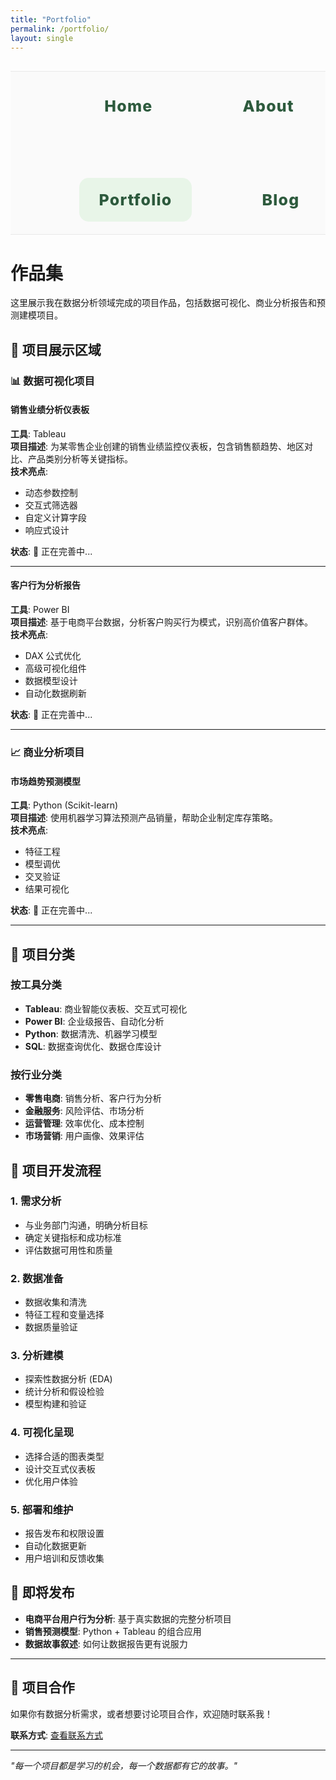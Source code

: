 ```yaml
---
title: "Portfolio"
permalink: /portfolio/
layout: single
---
```


<div class="nav-section" style="text-align: center; margin: 30px 0; padding: 20px 0; border-top: 1px solid #e8e8e8; border-bottom: 1px solid #e8e8e8; background: #fafafa;">
  <div style="max-width: 1400px; margin: 0 auto; padding: 0 50px;">
    <div style="display: flex; justify-content: center; align-items: center; gap: 90px; flex-wrap: wrap;">
      <a href="/" style="color: #2d5a3d; text-decoration: none; font-weight: 800; font-size: 28px; padding: 22px 35px; border-radius: 15px; transition: all 0.3s ease; letter-spacing: 1.2px;">Home</a>
      <a href="/about/" style="color: #2d5a3d; text-decoration: none; font-weight: 800; font-size: 28px; padding: 22px 35px; border-radius: 15px; transition: all 0.3s ease; letter-spacing: 1.2px;">About</a>
      <a href="/portfolio/" style="color: #2d5a3d; text-decoration: none; font-weight: 800; font-size: 28px; padding: 22px 35px; border-radius: 15px; transition: all 0.3s ease; letter-spacing: 1.2px; background: #e8f5e8;">Portfolio</a>
      <a href="/blog/" style="color: #2d5a3d; text-decoration: none; font-weight: 800; font-size: 28px; padding: 22px 35px; border-radius: 15px; transition: all 0.3s ease; letter-spacing: 1.2px;">Blog</a>
    </div>
  </div>
</div>

<style>
/* 导航栏样式 */
.nav-section {
  width: 100% !important;
  max-width: none !important;
  margin: 30px 0 !important;
  padding: 20px 0 !important;
  text-align: center !important;
  border-top: 1px solid #e8e8e8 !important;
  border-bottom: 1px solid #e8e8e8 !important;
  background: #fafafa !important;
}

.nav-section > div {
  max-width: 1400px !important;
  margin: 0 auto !important;
  padding: 0 50px !important;
  width: 100% !important;
}

.nav-section > div > div {
  display: flex !important;
  justify-content: center !important;
  align-items: center !important;
  gap: 90px !important;
  flex-wrap: wrap !important;
  width: 100% !important;
}

.nav-section a {
  color: #2d5a3d !important;
  text-decoration: none !important;
  font-weight: 800 !important;
  font-size: 28px !important;
  padding: 22px 35px !important;
  border-radius: 15px !important;
  transition: all 0.3s ease !important;
  letter-spacing: 1.2px !important;
}

/* 手机导航响应式 */
@media (max-width: 768px) {
  .nav-section > div > div {
    gap: 50px !important;
    flex-wrap: wrap !important;
  }
  .nav-section a {
    font-size: 22px !important;
    padding: 18px 28px !important;
    font-weight: 800 !important;
  }
}

/* 平板导航响应式 */
@media (min-width: 769px) and (max-width: 1024px) {
  .nav-section > div > div {
    gap: 80px !important;
  }
  .nav-section a {
    font-size: 25px !important;
    padding: 20px 32px !important;
  }
}

/* 页面经典布局 */
.page__content {
  max-width: 800px !important;
  margin: 0 auto !important;
  padding: 0 20px !important;
  font-size: 16px !important;
  line-height: 1.7 !important;
}

.page__content h1 {
  font-size: 2.5rem !important;
  margin-bottom: 1rem !important;
  color: #2d5a3d !important;
  border-bottom: 2px solid #e8e8e8 !important;
  padding-bottom: 0.5rem !important;
}

.page__content h2 {
  font-size: 1.8rem !important;
  margin-top: 2rem !important;
  margin-bottom: 1rem !important;
  color: #2d5a3d !important;
}

.page__content h3 {
  font-size: 1.4rem !important;
  margin-top: 1.5rem !important;
  margin-bottom: 0.8rem !important;
  color: #333 !important;
}

.page__content p {
  margin-bottom: 1.2rem !important;
  color: #444 !important;
}

.page__content ul, .page__content ol {
  margin-bottom: 1.2rem !important;
  padding-left: 2rem !important;
}

.page__content li {
  margin-bottom: 0.5rem !important;
  color: #444 !important;
}

/* 强制覆盖Jekyll主题样式 */
body .single .page__content,
body .page__content {
  max-width: 800px !important;
  margin: 0 auto !important;
  padding: 0 20px !important;
  width: auto !important;
}

body .single .page__inner,
body .page__inner {
  max-width: 800px !important;
  margin: 0 auto !important;
  width: auto !important;
}

/* 确保页面容器正确 */
.single .page,
.page {
  max-width: 800px !important;
  margin: 0 auto !important;
}

/* 覆盖主题的默认样式 */
.single .page__inner .page__content {
  max-width: 800px !important;
  margin: 0 auto !important;
  padding: 0 20px !important;
}
</style>

# 作品集

这里展示我在数据分析领域完成的项目作品，包括数据可视化、商业分析报告和预测建模项目。

## 🚧 项目展示区域

### 📊 数据可视化项目

#### 销售业绩分析仪表板
**工具**: Tableau  
**项目描述**: 为某零售企业创建的销售业绩监控仪表板，包含销售额趋势、地区对比、产品类别分析等关键指标。  
**技术亮点**: 
- 动态参数控制
- 交互式筛选器
- 自定义计算字段
- 响应式设计

**状态**: 🔄 正在完善中...

---

#### 客户行为分析报告
**工具**: Power BI  
**项目描述**: 基于电商平台数据，分析客户购买行为模式，识别高价值客户群体。  
**技术亮点**:
- DAX 公式优化
- 高级可视化组件
- 数据模型设计
- 自动化数据刷新

**状态**: 🔄 正在完善中...

---

### 📈 商业分析项目

#### 市场趋势预测模型
**工具**: Python (Scikit-learn)  
**项目描述**: 使用机器学习算法预测产品销量，帮助企业制定库存策略。  
**技术亮点**:
- 特征工程
- 模型调优
- 交叉验证
- 结果可视化

**状态**: 🔄 正在完善中...

---

## 🎯 项目分类

### 按工具分类
- **Tableau**: 商业智能仪表板、交互式可视化
- **Power BI**: 企业级报告、自动化分析
- **Python**: 数据清洗、机器学习模型
- **SQL**: 数据查询优化、数据仓库设计

### 按行业分类
- **零售电商**: 销售分析、客户行为分析
- **金融服务**: 风险评估、市场分析
- **运营管理**: 效率优化、成本控制
- **市场营销**: 用户画像、效果评估

## 📝 项目开发流程

### 1. 需求分析
- 与业务部门沟通，明确分析目标
- 确定关键指标和成功标准
- 评估数据可用性和质量

### 2. 数据准备
- 数据收集和清洗
- 特征工程和变量选择
- 数据质量验证

### 3. 分析建模
- 探索性数据分析 (EDA)
- 统计分析和假设检验
- 模型构建和验证

### 4. 可视化呈现
- 选择合适的图表类型
- 设计交互式仪表板
- 优化用户体验

### 5. 部署和维护
- 报告发布和权限设置
- 自动化数据更新
- 用户培训和反馈收集

## 🔄 即将发布

- **电商平台用户行为分析**: 基于真实数据的完整分析项目
- **销售预测模型**: Python + Tableau 的组合应用
- **数据故事叙述**: 如何让数据报告更有说服力

---

## 💼 项目合作

如果你有数据分析需求，或者想要讨论项目合作，欢迎随时联系我！

**联系方式**: [查看联系方式](/about/#联系方式)

---

*"每一个项目都是学习的机会，每一个数据都有它的故事。"*
